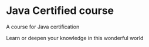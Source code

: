 # Java Certified course

A course for Java certification

Learn or deepen your knowledge in this wonderful world

